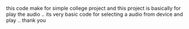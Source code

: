 this code make for simple college project and this project is basically for play the audio .. its very basic code for selecting a audio from device and play .. thank you 
